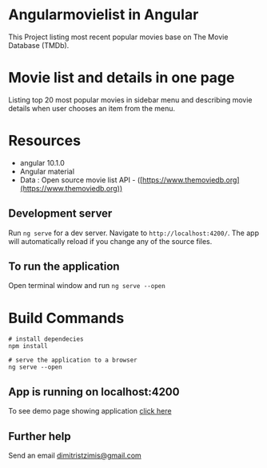 # Angularmovielist in Angular

This Project listing most recent popular movies base on The Movie Database (TMDb).

# Movie list and details in one page

Listing top 20 most popular movies in sidebar menu and describing movie details when user chooses an item from the menu.

# Resources

- angular 10.1.0
- Angular material
- Data : Open source movie list API - ([https://www.themoviedb.org](https://www.themoviedb.org))

## Development server

Run `ng serve` for a dev server. Navigate to `http://localhost:4200/`. The app will automatically reload if you change any of the source files.

## To run the application

Open terminal window and run `ng serve --open`

# Build Commands
```
# install dependecies
npm install

# serve the application to a browser
ng serve --open
```

## App is running on localhost:4200

To see demo page showing application [click here](https://prnt.sc/uia7en)

## Further help

Send an email dimitristzimis@gmail.com

